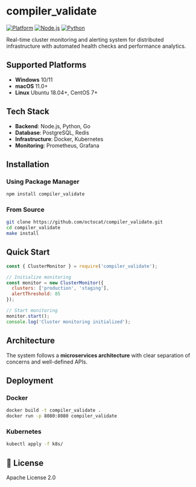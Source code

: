 # compiler_validate

[![Platform](https://img.shields.io/badge/platform-windows%20%7C%20macos%20%7C%20linux-lightgrey)]()
[![Node.js](https://img.shields.io/badge/node.js-18.x-green)]()
[![Python](https://img.shields.io/badge/python-3.8+-blue)]()

Real-time cluster monitoring and alerting system for distributed infrastructure with automated health checks and performance analytics.

## Supported Platforms

- **Windows** 10/11
- **macOS** 11.0+
- **Linux** Ubuntu 18.04+, CentOS 7+

## Tech Stack

- **Backend**: Node.js, Python, Go
- **Database**: PostgreSQL, Redis
- **Infrastructure**: Docker, Kubernetes
- **Monitoring**: Prometheus, Grafana

## Installation

### Using Package Manager

```bash
npm install compiler_validate
```

### From Source

```bash
git clone https://github.com/octocat/compiler_validate.git
cd compiler_validate
make install
```

## Quick Start

```javascript
const { ClusterMonitor } = require('compiler_validate');

// Initialize monitoring
const monitor = new ClusterMonitor({
  clusters: ['production', 'staging'],
  alertThreshold: 85
});

// Start monitoring
monitor.start();
console.log('Cluster monitoring initialized');
```

## Architecture

The system follows a **microservices architecture** with clear separation of concerns and well-defined APIs.

## Deployment

### Docker

```bash
docker build -t compiler_validate .
docker run -p 8080:8080 compiler_validate
```

### Kubernetes

```bash
kubectl apply -f k8s/
```

## 📄 License

Apache License 2.0
